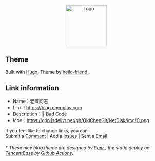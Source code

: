 <p align="center">
  <img alt="Logo" src="https://cdn.jsdelivr.net/gh/OldChenGit/NetDisk/img/C.png" width="128">
</p>

## Theme

Built with [Hugo](https://gohugo.io/), Theme by [ hello-friend ](https://github.com/panr/hugo-theme-hello-friend).

## Link information

- Name：老陳网志
- Link：https://blog.chenplus.com
- Description：🍉 Bad Code
- Icon：https://cdn.jsdelivr.net/gh/OldChenGit/NetDisk/img/C.png

If you feel like to change links, you can  
 Submit a [Comment](https://support.qq.com/products/96850) |  Add a [Issues](https://github.com/OldChenGit/Blog/issues) |  Sent a [Email](mailto:admin@chenplus.com)

<h6>* These nice blog theme are designed by <a href="https://twitter.com/panr/">Panr </a>, the static deploy on <a href="https://cloudbase.net/">TencentBase</a> by <a href="https://github.com/OldChenGit/Blog/actions">Github Actions</a>. </h6>